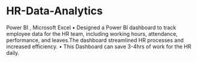 # HR-Data-Analytics
Power BI , Microsoft Excel
• Designed a Power BI dashboard to track employee data for the HR team, including working hours, attendance, 
performance, and leaves.The dashboard streamlined HR processes and increased efficiency.
• This Dashboard can save 3-4hrs of work for the HR daily.
